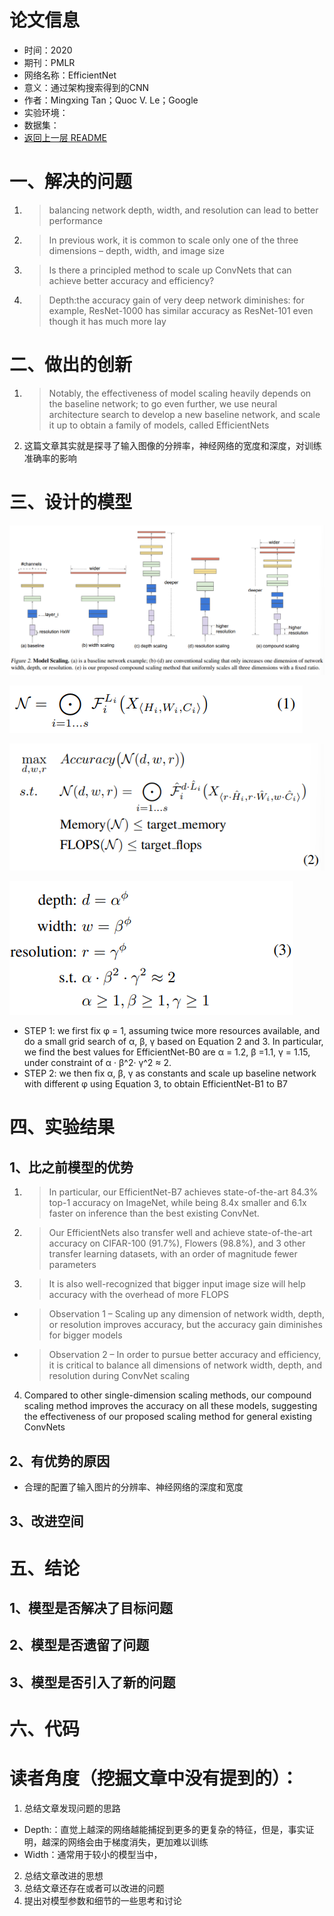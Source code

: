 # 论文信息
- 时间：2020
- 期刊：PMLR
- 网络名称：EfficientNet
- 意义：通过架构搜索得到的CNN
- 作者：Mingxing Tan；Quoc V. Le；Google
- 实验环境：
- 数据集：
- [返回上一层 README](../README.md)

# 一、解决的问题
1. >balancing network depth, width, and resolution can lead to better performance
2. >In previous work, it is common to scale only one of the three dimensions – depth, width, and image size
3. >Is there a principled method to scale up ConvNets that can achieve better accuracy and efficiency?
4. >Depth:the accuracy gain of very deep network diminishes: for example, ResNet-1000 has similar accuracy as ResNet-101 even though it has much more lay

# 二、做出的创新
1. >Notably, the effectiveness of model scaling heavily depends on the baseline network; to go even further, we use neural architecture search to develop a new baseline network, and scale it up to obtain a family of models, called EfficientNets
2. 这篇文章其实就是探寻了输入图像的分辨率，神经网络的宽度和深度，对训练准确率的影响

# 三、设计的模型

![Model Scaling](../pictures/EfficientNet/Model%20Scaling.png)

![Efficient Equation1](../pictures/EfficientNet/EfficientNet%20Equation1.png)

![Efficient Equation2](../pictures/EfficientNet/EfficientNet%20Equation2.png)

![Efficient Equation3](../pictures/EfficientNet/EfficientNet%20Equation3.png)

-  STEP 1: we first fix φ = 1, assuming twice more resources available, and do a small grid search of α, β, γ based on Equation 2 and 3. In particular, we find
the best values for EfficientNet-B0 are α = 1.2, β =1.1, γ = 1.15, under constraint of α · β^2· γ^2 ≈ 2.
-  STEP 2: we then fix α, β, γ as constants and scale up baseline network with different φ using Equation 3, to obtain EfficientNet-B1 to B7

# 四、实验结果

## 1、比之前模型的优势
1. >In particular, our EfficientNet-B7 achieves state-of-the-art 84.3% top-1 accuracy
on ImageNet, while being 8.4x smaller and 6.1x faster on inference than the best existing ConvNet. 
2. >Our EfficientNets also transfer well and achieve state-of-the-art accuracy on CIFAR-100 (91.7%), Flowers (98.8%), and 3 other transfer learning datasets, with an order of magnitude fewer parameters
3. >It is also well-recognized that bigger input image size will help accuracy with the overhead of more FLOPS
- >Observation 1 – Scaling up any dimension of network width, depth, or resolution improves accuracy, but the accuracy gain diminishes for bigger models
- >Observation 2 – In order to pursue better accuracy and efficiency, it is critical to balance all dimensions of network width, depth, and resolution during ConvNet scaling
4.  Compared to other single-dimension scaling methods, our compound scaling method improves the accuracy on all these models, suggesting the effectiveness of our proposed scaling method for general existing ConvNets
## 2、有优势的原因
- 合理的配置了输入图片的分辨率、神经网络的深度和宽度
## 3、改进空间

# 五、结论

## 1、模型是否解决了目标问题

## 2、模型是否遗留了问题

## 3、模型是否引入了新的问题

# 六、代码

# 读者角度（挖掘文章中没有提到的）：
1. 总结文章发现问题的思路
- Depth:：直觉上越深的网络越能捕捉到更多的更复杂的特征，但是，事实证明，越深的网络会由于梯度消失，更加难以训练
- Width：通常用于较小的模型当中，
2. 总结文章改进的思想
3. 总结文章还存在或者可以改进的问题
4. 提出对模型参数和细节的一些思考和讨论
